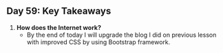 ## Day 59: Key Takeaways

1. **How does the Internet work?**
   - By the end of today I will upgrade the blog I did on previous lesson with improved CSS by using Bootstrap framework.